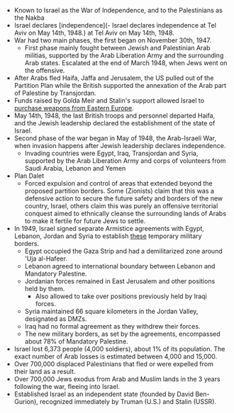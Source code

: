 - Known to Israel as the War of Independence, and to the Palestinians as the Nakba
- Israel declares [independence](- Israel declares independence at Tel Aviv on May 14th, 1948.) at Tel Aviv on May 14th, 1948.
- War had two main phases, the first began on November 30th, 1947.
  - First phase mainly fought between Jewish and Palestinian Arab militias, supported by the Arab Liberation Army and the surrounding Arab states. Escalated at the end of March 1948, when Jews went on the offensive.
- After Arabs fled Haifa, Jaffa and Jerusalem, the US pulled out of the Partition Plan while the British supported the annexation of the Arab part of Palestine by Transjordan.
- Funds raised by Golda Meir and Stalin's support allowed Israel to [purchase weapons from Eastern Europe](https://en.wikipedia.org/wiki/Arms_shipments_from_Czechoslovakia_to_Israel_1947%E2%80%931949).
- May 14th, 1948, the last British troops and personnel departed Haifa, and the Jewish leadership declared the establishment of the state of Israel.
- Second phase of the war began in May of 1948, the Arab-Israeli War, when invasion happens after Jewish leadership declares independence.
  - Invading countries were Egypt, Iraq, Transjordan and Syria, supported by the Arab Liberation Army and corps of volunteers from Saudi Arabia, Lebanon and Yemen
- Plan Dalet
  - Forced expulsion and control of areas that extended beyond the proposed partition borders. Some (Zionists) claim that this was a defensive action to secure the future safety and borders of the new country, Israel, others claim this was purely an offensive territorial conquest aimed to ethnically cleanse the surrounding lands of Arabs to make it fertile for future Jews to settle.
- In 1949, Israel signed separate Armistice agreements with Egypt, Lebanon, Jordan and Syria to establish [these](https://upload.wikimedia.org/wikipedia/commons/f/f4/Palestine_Military_Situation%2C_April_6%2C_1949%2C_Truman_Papers.jpg) temporary military borders.
  - Egypt occupied the Gaza Strip and had a demilitarized zone around 'Uja al-Hafeer.
  - Lebanon agreed to international boundary between Lebanon and Mandatory Palestine.
  - Jordanian forces remained in East Jerusalem and other positions held by them.
    - Also allowed to take over positions previously held by Iraqi forces.
  - Syria maintained 66 square kilometers in the Jordan Valley, designated as DMZs.
  - Iraq had no formal agreement as they withdrew their forces.
  - The new military borders, as set by the agreements, encompassed about 78% of Mandatory Palestine.
- Israel lost 6,373 people (4,000 soldiers), about 1% of its population. The exact number of Arab losses is estimated between 4,000 and 15,000.
- Over 700,000 displaced Palestinians that fled or were expelled from their land as a result.
- Over 700,000 Jews exodus from Arab and Muslim lands in the 3 years following the war, fleeing into Israel.
- Established Israel as an independent state (founded by David Ben-Gurion), recognized immediately by Truman (U.S.) and Stalin (USSR).
#